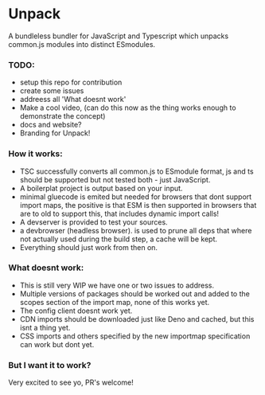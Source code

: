 # Unpack
A bundleless bundler for JavaScript and Typescript which unpacks common.js modules into distinct ESmodules.

### TODO:
- setup this repo for contribution
- create some issues
- addreess all 'What doesnt work'
- Make a cool video, (can do this now as the thing works enough to demonstrate the concept)
- docs and website?
- Branding for Unpack!

### How it works:
- TSC successfully converts all common.js to ESmodule format, js and ts should be supported but not tested both - just JavaScript.
- A boilerplat project is output based on your input.
- minimal gluecode is emited but needed for browsers that dont support import maps, the positive is that ESM is then supported in browsers that are to old to support this, that includes dynamic import calls!
- A devserver is provided to test your sources.
- a devbrowser (headless browser). is used to prune all deps that where not actually used during the build step, a cache will be kept.
- Everything should just work from then on.

### What doesnt work:
- This is still very WIP we have one or two issues to address.
- Multiple versions of packages should be worked out and added to the scopes section of the import map, none of this works yet.
- The config client doesnt work yet.
- CDN imports should be downloaded just like Deno and cached, but this isnt a thing yet.
- CSS imports and others specified by the new importmap specification can work but dont yet.

### But I want it to work?
Very excited to see yo, PR's welcome!
